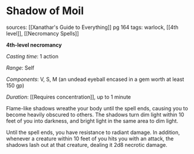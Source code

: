 # Shadow of Moil
sources: [[Xanathar's Guide to Everything]] pg 164
tags: warlock, [[4th level]], [[Necromancy Spells]]

**4th-level necromancy**

*Casting time*: 1 action

*Range*: Self

*Components*: V, S, M (an undead eyeball encased in a gem worth at least 150 gp)

*Duration*: [[Requires concentration]], up to 1 minute

Flame-like shadows wreathe your body until the spell ends, causing you to become heavily obscured to others. The shadows turn dim light within 10 feet of you into darkness, and bright light in the same area to dim light.

Until the spell ends, you have resistance to radiant damage. In addition, whenever a creature within 10 feet of you hits you with an attack, the shadows lash out at that creature, dealing it 2d8 necrotic damage.

